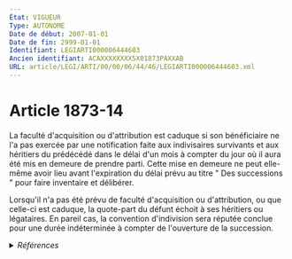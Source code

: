 ```yaml
---
État: VIGUEUR
Type: AUTONOME
Date de début: 2007-01-01
Date de fin: 2999-01-01
Identifiant: LEGIARTI000006444603
Ancien identifiant: ACAXXXXXXXX5X01873PAXXAB
URL: article/LEGI/ARTI/00/00/06/44/46/LEGIARTI000006444603.xml
---
```


<h1>Article 1873-14</h1>

La faculté d'acquisition ou d'attribution est caduque si son bénéficiaire ne l'a
pas exercée par une notification faite aux indivisaires survivants et aux
héritiers du prédécédé dans le délai d'un mois à compter du jour où il aura été
mis en demeure de prendre parti. Cette mise en demeure ne peut elle-même avoir
lieu avant l'expiration du délai prévu au titre " Des successions " pour faire
inventaire et délibérer.<br />

Lorsqu'il n'a pas été prévu de faculté d'acquisition ou d'attribution, ou que
celle-ci est caduque, la quote-part du défunt échoit à ses héritiers ou
légataires. En pareil cas, la convention d'indivision sera réputée conclue pour
une durée indéterminée à compter de l'ouverture de la succession.


<details>
  <summary><em>Références</em></summary>

  <h2>Articles faisant référence à l'article</h2>
  
  <ul>
    <li>
      <a href="https://legal.tricoteuses.fr//redirection/LEGIARTI000006284863?vers=git&vers=legifrance">LOI n° 2006-728 du 23 juin 2006 portant réforme des successions et des libéralités - article 29 ENTIEREMENT_MODIF</a> MODIFICATION cible
    </li>
  </ul>
  
  <h2>Textes faisant référence à l'article</h2>
  
  <ul>
    <li>
      <a href="https://legal.tricoteuses.fr//redirection/JORFTEXT000000522255?vers=git&vers=legifrance">Loi n°76-1286 du 31 décembre 1976 RELATIVE A L'ORGANISATION DE L'INDIVISION</a> CODIFICATION cible
    </li>
  </ul>
  
  <h2>Références faites par l'article</h2>
  
  <ul>
    <li>
      1976-12-31 CODIFICATION source <a href="https://legal.tricoteuses.fr//redirection/JORFTEXT000000522255?vers=git&vers=legifrance">Loi n°76-1286 du 31 décembre 1976 RELATIVE A L'ORGANISATION DE L'INDIVISION</a>
    </li>
    <li>
      2006-06-23 MODIFICATION source <a href="https://legal.tricoteuses.fr//redirection/LEGIARTI000006284863?vers=git&vers=legifrance">LOI n° 2006-728 du 23 juin 2006 portant réforme des successions et des libéralités - article 29 ENTIEREMENT_MODIF</a>
    </li>
  </ul>
</details>
